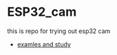 # ESP32_cam
this is repo for trying out esp32 cam
* [examles and study](https://github.com/ishay320/ESP32_cam/blob/main/study/readme.md)
